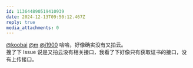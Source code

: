```yaml
---
id: 113644890519410939
date: 2024-12-13T09:50:12.467Z
reply: true
media_attachments: 0
---
```


[@koobai](https://mastodon.social/@koobai) [@m](https://ima.cm/@m) [@i1900](https://mast.dragon-fly.club/@i1900) 哈哈，好像确实没有又拍云。  
搜了下 Issue 说是又拍云没有相关接口，我看了下好像只有获取证书的接口，没有上传接口。

